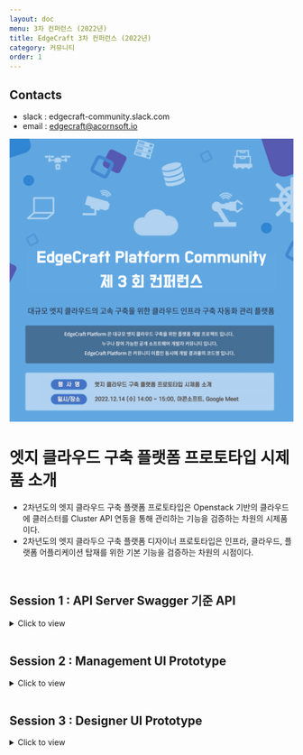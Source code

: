 ```yaml
---
layout: doc
menu: 3차 컨퍼런스 (2022년)
title: EdgeCraft 3차 컨퍼런스 (2022년)
category: 커뮤니티
order: 1
---
```


<!-- <div class="page__content" style="padding: 0 80px"> image와 폭 맞춤을 위한 스타일 설정
</div> -->

## Contacts

- slack : edgecraft-community.slack.com
- email : edgecraft@acornsoft.io

<p align="center"><img src="/images/conference-03.png"></p>

# 엣지 클라우드 구축 플랫폼 프로토타입 시제품 소개

- 2차년도의 엣지 클라우드 구축 플랫폼 프로토타입은 Openstack 기반의 클라우드에 클러스터를 Cluster API 연동을 통해 관리하는 기능을 검증하는 차원의 시제품이다.
- 2차년도의 엣지 클라두으 구축 플랫폼 디자이너 프로토타입은 인프라, 클라우드, 플랫폼 어플리케이션 탑재를 위한 기본 기능을 검증하는 차원의 시점이다.

<br />

## Session 1 : API Server Swagger 기준 API

<details>
<summary>Click to view</summary>
<div markdown="1">
<br/>

- Cloud 관련 APIs  
  Cloud는 Baremetal 과 Openstack을 사용하는 2가지 유형으로 구성된다.
  ![Cloud](/images/swagger-cloud.png)
- Cloud를 구성하는 Node 관련 APIs  
  각 Cloud를 구성하는 Node들은 Master / Worker로 구성된다.
  ![Node](/images/swagger-node.png)
- Openstack Cluster 관련 APIs  
  Openstack Cloud 내에 Kubernetes Cluster 관련 APIs
  ![cluster](/images/swagger-openstack-cluster.png)
- Openstack Cluster를 구성하는 NodeSet 관련 APIs  
  NodeSet은 MasterSet, WorkerSet으로 구분되며, 각 Set은 Replicas를 통해 실제 운용할 Node의 수를 지정할 수 있으며 MasterSet은 1개만 허용되고, WorkerSet은 여러 개를 운영할 수 있다.
  ![NodeSet](/images/swagger-nodeset.png)

</div>
</details>

<br/>

## Session 2 : Management UI Prototype

<details>
<summary>Click to view</summary>
<div markdown="1">
<br/>

![Management Screen](/images/management-screen.png)

엣지 클라우드 매니지먼트는 인프라, 클러스터 관리에 필요한 기능을 제공하는 것을 목표로 하며, 프로토타입에서는 Openstack 기반의 클라우드, 클러스터를 관리하는 기능을 제공하고 있다.

내부적으로 Cluster API를 적용했으며, 인프라는 Openstack을 사용하고 있기 때문에 CAPO (Cluster API Provider for Openstack) 연계로 동작하고 있으며, 사용자의 Cluster 정보를 기준으로 Go-Template을 이용해서 Cluster API 처리용 Manifests들을 생성하여 처리하는 방식으로 운영된다.

![Cluster API Processing](/images/edgecraft-capi-flow.png)

프로토타입에서 제공하는 주요 기능은 다음과 같다.

- Baremetal Cloud 관리
  Baremetal Cloud는 단일 클러스터로 유지되므로 하위 클러스터들을 생성할 수 없다.
- Openstack Cloud 관리  
  Openstack Cloud는 단일 클러스터에 Openstack이 설치되며 Openstack을 통해서 하위 클러스터들을 관리한다.
  - Openstack Cluster 관리  
    Openstack Cloud의 하위 클러스터들을 관리한다.  
    Openstack Cluster 정보를 입력하고 등록하는 시점에 등록만 할것인지, Provision까지 수행할 것인지 선택할 수 있다.
  - Openstack Cluster Provisioning  
    등록만 된 Openstack Cluster 정보를 기준으로 Openstack VM 기반의 Cluster Provision을 수행한다.

기본적인 사용 방법은 아래의 동영상 참고

<iframe width="560" height="315" src="https://www.youtube.com/embed/pKYPIGKOcO0" title="YouTube video player" frameborder="0" allow="accelerometer; autoplay; clipboard-write; encrypted-media; gyroscope; picture-in-picture" allowfullscreen></iframe>

</div>
</details>

<br/>

## Session 3 : Designer UI Prototype

<details>
<summary>Click to view</summary>
<div markdown="1">
<br/>

![Designer Screen](/images/designer-screen.png)

디자이너 프로토타입은 아래와 같은 영역 구조를 가진다.

- 메뉴 영역
  - 인프라 디자이너 (Cloud)
  - 클러스터 디자이너 (Cluster)
  - 플랫폼 디자이너 (Platform Applications)
- 컴포넌트 영역
  - Cloud Types
  - Cluster Components
  - Networks
  - Storage Types
  - 향후 용도에 맞는 컴포넌트들 추가
- 배치 디자인 영역
  - 컴포넌트 영역에서 사용할 컴포넌트 Drag & Drop 으로 배치
  - 각 컴포넌트 선택 후 Moving
  - 전체 디자인 뷰 (오른쪽 하단)
  - 확대/축소, 화면 View Fitting, Lock 제어 버튼 (왼쪽 하단)
  - 재 배치, 전채 선택, 저장, 로드 명령 버트 (오른쪽 상단)
  - 배치된 컴포넌트간의 연결선 Drawing
- 컴포넌트 속성 영역
  - 디자인 영역에 배치된 컴포넌트에 대한 속성 정보 설정
  - 향후 연결선을 통해 연결된 컴포넌트간의 연결 정보 설정 기능 추가 예정

사용자에 의해서 디자인된 인프라, 클러스터, 플랫폼 어플리케이션 디자인 정보는 디자인 영역의 "Save, Load" 버튼에 의해서 JSON 데이터 관리된다.

![Designer JSON Data](/images/designer-json-data.png)

위의 그림과 같이 배치된 디자인 영역을 "저장"하면 우선 브라우저의 LocalStorage에 관련된 JSON 데이터를 저장한다.
이 부분은 향후 서버에서 템플릿으로 관리하는 방식으로 변경 적용될 예정이다.

디자인된 배치 정보는 크게 다음과 같이 구성된다.

- 디자이너 데이터
  - Position
  - Zoom
- 컴포넌트 연계 데이터
  - nodes - 컴포넌트 자체 데이터
    - 디자이너 정보
    - data - 컴포넌트 속성 정보를 가진다.
  - edges - 컴포넌트가 연결 데이터
    - sourceNode - 연결 소스 컴포넌트
    - targetNode - 연결 대상 컴포넌트

기본적인 사용 방법은 아래의 동영상 참고

<iframe width="560" height="315" src="https://www.youtube.com/embed/UQ8MPIeKXis" title="YouTube video player" frameborder="0" allow="accelerometer; autoplay; clipboard-write; encrypted-media; gyroscope; picture-in-picture" allowfullscreen></iframe>

</div>
</details>

<br/>
